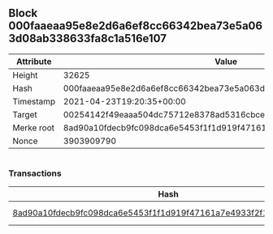 ## Block 000faaeaa95e8e2d6a6ef8cc66342bea73e5a063d08ab338633fa8c1a516e107

Attribute | Value
--- | ---
Height | 32625
Hash | 000faaeaa95e8e2d6a6ef8cc66342bea73e5a063d08ab338633fa8c1a516e107
Timestamp | 2021-04-23T19:20:35+00:00
Target | 00254142f49eaaa504dc75712e8378ad5316cbcead634704b3734b6271167cc4
Merke root | 8ad90a10fdecb9fc098dca6e5453f1f1d919f47161a7e4933f2f19b92be60a56
Nonce | 3903909790

```

```

### Transactions

Hash | Amount
--- | ---
[8ad90a10fdecb9fc098dca6e5453f1f1d919f47161a7e4933f2f19b92be60a56](8ad90a10fdecb9fc098dca6e5453f1f1d919f47161a7e4933f2f19b92be60a56.md) | 10.00000000 SKEPTI 
